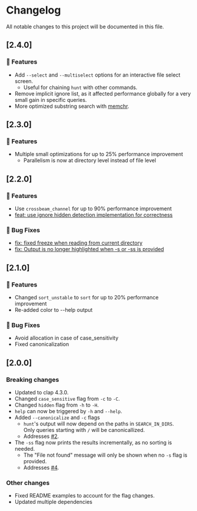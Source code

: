 # Changelog

All notable changes to this project will be documented in this file.

## \[2.4.0]

### 🚀 Features

- Add `--select` and `--multiselect` options for an interactive file select screen.
  - Useful for chaining `hunt` with other commands.
- Remove implicit ignore list, as it affected performance globally for a very small gain in specific queries.
- More optimized substring search with [memchr](https://crates.io/crates/memchr).

## \[2.3.0]

### 🚀 Features

- Multiple small optimizations for up to 25% performance improvement
  - Parallelism is now at directory level instead of file level

## \[2.2.0]

### 🚀 Features

- Use `crossbeam_channel` for up to 90% performance improvement
- [feat: use ignore hidden detection implementation for correctness](https://github.com/LyonSyonII/hunt-rs/commit/dff0be53c6a2c0d1e4002c51900225d5be8892e7)

### 🐛 Bug Fixes

- [fix: fixed freeze when reading from current directory](https://github.com/LyonSyonII/hunt-rs/commit/f54de3d8963020d2c9266b380d09e736b7bb49f0)
- [fix: Output is no longer highlighted when -s or -ss is provided](https://github.com/LyonSyonII/hunt-rs/commit/bf9aecbd7d6c49578232d19640ad9e99136a22ae)

## \[2.1.0]

### 🚀 Features

- Changed `sort_unstable` to `sort` for up to 20% performance improvement
- Re-added color to --help output

### 🐛 Bug Fixes

- Avoid allocation in case of case_sensitivity
- Fixed canonicalization

## \[2.0.0]
### Breaking changes
- Updated to clap 4.3.0.
- Changed `case_sensitive` flag from `-c` to `-C`.
- Changed `hidden` flag from `-h` to `-H`.
- `help` can now be triggered by `-h` and `--help`.
- Added `--canonicalize` and `-c` flags
  - `hunt`'s output will now depend on the paths in `SEARCH_IN_DIRS`.  
  Only queries starting with `/` will be canonicallized.  
  - Addresses [#2](https://github.com/LyonSyonII/hunt-rs/issues/2).
- The `-ss` flag now prints the results incrementally, as no sorting is needed.  
  - The "File not found" message will only be shown when no `-s` flag is provided.
  - Addresses [#4](https://github.com/LyonSyonII/hunt-rs/issues/4).

### Other changes
- Fixed README examples to account for the flag changes.
- Updated multiple dependencies

<!-- generated by git-cliff -->

<!-- git cliff --unreleased --tag 1.0.0 --prepend CHANGELOG.md >